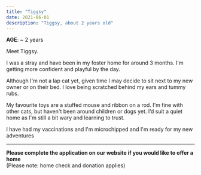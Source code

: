 ```yaml
---
title: "Tiggsy"
date: 2021-06-01
description: "Tiggsy, about 2 years old"
---
```


**AGE**: ~ 2 years

Meet Tiggsy.

I was a stray and have been in my foster home for around 3 months. I'm getting more confident and playful by the day.

Although I'm not a lap cat yet, given time I may decide to sit next to my new owner or on their bed. I love being scratched behind my ears and tummy rubs.

My favourite toys are a stuffed mouse and ribbon on a rod. I'm fine with other cats, but haven't been around children or dogs yet. I’d suit a quiet home as I'm still a bit wary and learning to trust.

I have had my vaccinations and I'm microchipped and I'm ready for my new adventures



---- 
**Please complete the application on our website if you would like to offer a home**  
(Please note: home check and donation applies)
